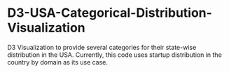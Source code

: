 # D3-USA-Categorical-Distribution-Visualization
D3 Visualization to provide several categories for their state-wise distribution in the USA. Currently, this code uses startup distribution in the country by domain as its use case.
